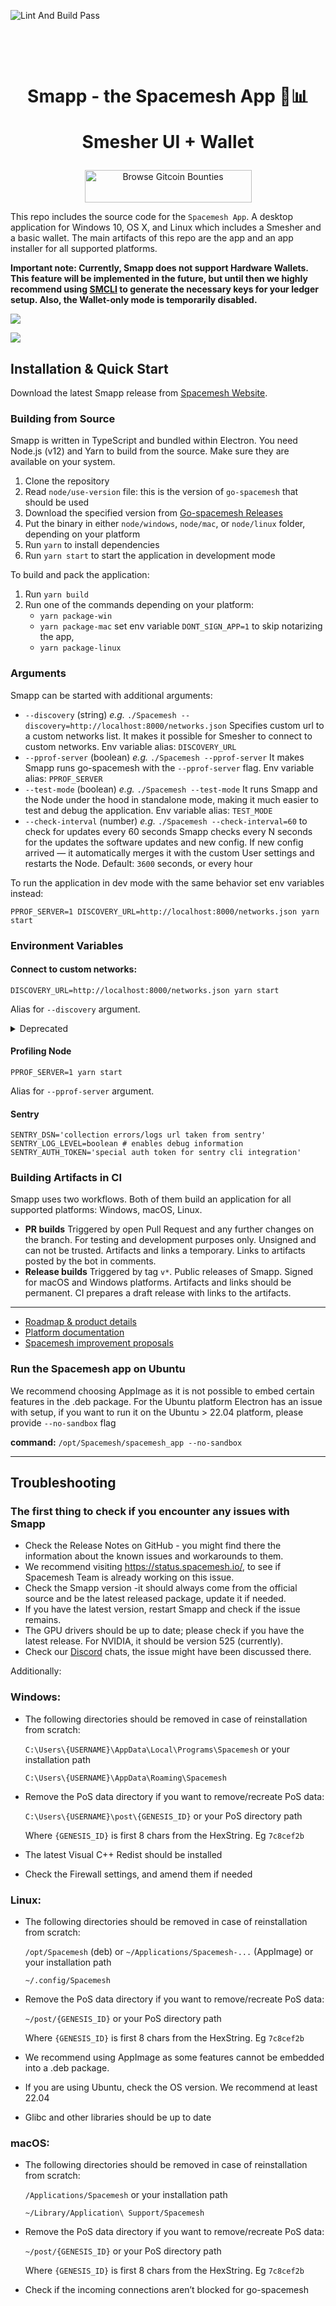 ![Lint And Build Pass](https://github.com/spacemeshos/smapp/workflows/Lint%20And%20App%20Build/badge.svg)

<h1 align="center">
  <p align="center">Smapp - the Spacemesh App 🏦📊</p>
  <p align="center">Smesher UI + Wallet</p>
</h1>


<p align="center">
<a href="https://gitcoin.co/profile/spacemeshos" title="Push Open Source Forward">
    <img src="https://s.gitcoin.co/static/v2/images/promo_buttons/slice_02.png" width="267px" height="52px" alt="Browse Gitcoin Bounties"/>
</a>
</p>

This repo includes the source code for the `Spacemesh App`. A desktop application for Windows 10, OS X, and Linux which includes a Smesher and a basic wallet. The main artifacts of this repo are the app and an app installer for all supported platforms.

**Important note: Currently, Smapp does not support Hardware Wallets. This feature will be implemented in the future, but until then we highly recommend using [SMCLI](https://github.com/spacemeshos/smcli) to generate the necessary keys for your ledger setup.
Also, the Wallet-only mode is temporarily disabled.**

![](<img width="1442" alt="smesher" src="https://github.com/spacemeshos/smapp/assets/89876259/a9aa7389-c1dc-446f-8994-c8e306efc416">
)

![](<img width="1442" alt="wallet" src="https://github.com/spacemeshos/smapp/assets/89876259/65ba98e3-2d09-412b-b9f5-2042ecd1e30d">
)


## Installation & Quick Start

Download the latest Smapp release from [Spacemesh Website](https://spacemesh.io/start/).

### Building from Source

Smapp is written in TypeScript and bundled within Electron. You need Node.js (v12) and Yarn to build from the source. Make sure they are available on your system.

1. Clone the repository
2. Read `node/use-version` file: this is the version of `go-spacemesh` that should be used
3. Download the specified version from [Go-spacemesh Releases](https://github.com/spacemeshos/go-spacemesh/releases)
4. Put the binary in either `node/windows`, `node/mac`, or `node/linux` folder, depending on your platform
5. Run `yarn` to install dependencies
6. Run `yarn start` to start the application in development mode

To build and pack the application:

1. Run `yarn build`
2. Run one of the commands depending on your platform:
   - `yarn package-win`
   - `yarn package-mac`
     set env variable `DONT_SIGN_APP=1` to skip notarizing the app,
   - `yarn package-linux`

### Arguments
Smapp can be started with additional arguments:
- `--discovery` (string)
  _e.g._ `./Spacemesh --discovery=http://localhost:8000/networks.json`
  Specifies custom url to a custom networks list. It makes it possible for Smesher to connect to custom networks.
  Env variable alias: `DISCOVERY_URL`
- `--pprof-server` (boolean)
  _e.g._ `./Spacemesh --pprof-server`
  It makes Smapp runs go-spacemesh with the `--pprof-server` flag.
  Env variable alias: `PPROF_SERVER`
- `--test-mode` (boolean)
  _e.g._ `./Spacemesh --test-mode`
  It runs Smapp and the Node under the hood in standalone mode, making it much easier to test and debug the application.
  Env variable alias: `TEST_MODE`
- `--check-interval` (number)
  _e.g._ `./Spacemesh --check-interval=60` to check for updates every 60 seconds
  Smapp checks every N seconds for the updates the software updates and new config.
  If new config arrived — it automatically merges it with the custom User settings and
  restarts the Node.
  Default: `3600` seconds, or every hour

To run the application in dev mode with the same behavior set env variables instead:
```
PPROF_SERVER=1 DISCOVERY_URL=http://localhost:8000/networks.json yarn start
```

### Environment Variables

#### Connect to custom networks:
```
DISCOVERY_URL=http://localhost:8000/networks.json yarn start
```
Alias for `--discovery` argument.

<details>
    <summary>Deprecated</summary>

  > To run the application against DevNet you have to set URL to the config file to env variable `DEV_NET_URL`:
  > ```
  > DEV_NET_URL=https://.../config.json yarn start
  > ```
  >
  > To run the application against DevNet in the Wallet Only mode you have to also set the URL (or list of URLs separated by commas) to GRPC API provider to env variable `DEV_NET_REMOTE_API`:
  > ```
  > export DEV_NET_REMOTE_API=https://192.168.0.1:31030
  > export DEV_NET_URL=https://.../config.json
  > yarn start
  > ```

</details>

#### Profiling Node
```
PPROF_SERVER=1 yarn start
```
Alias for `--pprof-server` argument.

#### Sentry
```
SENTRY_DSN='collection errors/logs url taken from sentry'
SENTRY_LOG_LEVEL=boolean # enables debug information
SENTRY_AUTH_TOKEN='special auth token for sentry cli integration'
```

### Building Artifacts in CI

Smapp uses two workflows. Both of them build an application for all supported platforms: Windows, macOS, Linux.

- **PR builds**
  Triggered by open Pull Request and any further changes on the branch.
  For testing and development purposes only.
  Unsigned and can not be trusted.
  Artifacts and links a temporary.
  Links to artifacts posted by the bot in comments.
- **Release builds**
  Triggered by tag `v*`.
  Public releases of Smapp.
  Signed for macOS and Windows platforms.
  Artifacts and links should be permanent.
  CI prepares a draft release with links to the artifacts.

---
- [Roadmap & product details](https://product.spacemesh.io/)
- [Platform documentation](https://platform.spacemesh.io/)
- [Spacemesh improvement proposals](https://github.com/spacemeshos/SMIPS)


### Run the Spacemesh app on Ubuntu
We recommend choosing AppImage as it is not possible to embed certain features in the .deb package. 
For the Ubuntu platform Electron has an issue with setup, if you want to run it on the Ubuntu > 22.04 platform, please provide ```--no-sandbox``` flag

**command:** 
```/opt/Spacemesh/spacemesh_app --no-sandbox```

---

## Troubleshooting

### The first thing to check if you encounter any issues with Smapp

- Check the Release Notes on GitHub - you might find there the information about the known issues and workarounds to them. 
- We recommend visiting https://status.spacemesh.io/, to see if Spacemesh Team is already working on this issue.
- Check the Smapp version -it should always come from the official source and be the latest released package, update it if needed. 
- If you have the latest version, restart Smapp and check if the issue remains.
- The GPU drivers should be up to date; please check if you have the latest release. For NVIDIA, it should be version 525 (currently). 
- Check our [Discord](https://discord.com/channels/623195163510046732/691261757921951756) chats, the issue might have been discussed there.

Additionally: 

### Windows: 

- The following directories should be removed in case of reinstallation from scratch:

  ```C:\Users\{USERNAME}\AppData\Local\Programs\Spacemesh``` or your installation path

  ```C:\Users\{USERNAME}\AppData\Roaming\Spacemesh```

- Remove the PoS data directory if you want to remove/recreate PoS data:

  ```C:\Users\{USERNAME}\post\{GENESIS_ID}``` or your PoS directory path

  Where `{GENESIS_ID}` is first 8 chars from the HexString. Eg `7c8cef2b`

- The latest Visual C++ Redist should be installed
- Check the Firewall settings, and amend them if needed

### Linux: 

- The following directories should be removed in case of reinstallation from scratch:

  ```/opt/Spacemesh``` (deb) or ```~/Applications/Spacemesh-...``` (AppImage) or your installation path

  ```~/.config/Spacemesh```

- Remove the PoS data directory if you want to remove/recreate PoS data:

  ```~/post/{GENESIS_ID}``` or your PoS directory path

  Where `{GENESIS_ID}` is first 8 chars from the HexString. Eg `7c8cef2b`

- We recommend using AppImage as some features cannot be embedded into a .deb package.
- If you are using Ubuntu, check the OS version. We recommend at least 22.04
- Glibc and other libraries should be up to date

### macOS:

- The following directories should be removed in case of reinstallation from scratch:

  ```/Applications/Spacemesh``` or your installation path

  ```~/Library/Application\ Support/Spacemesh```

- Remove the PoS data directory if you want to remove/recreate PoS data:

  ```~/post/{GENESIS_ID}``` or your PoS directory path

  Where `{GENESIS_ID}` is first 8 chars from the HexString. Eg `7c8cef2b`

- Check if the incoming connections aren’t blocked for go-spacemesh
